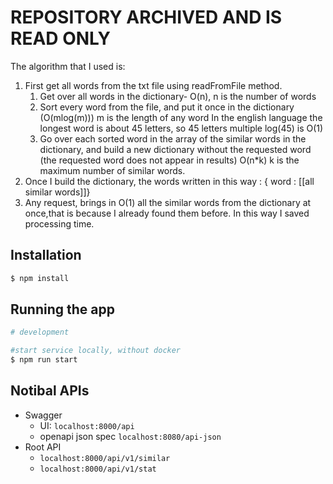 # REPOSITORY ARCHIVED AND IS READ ONLY
The algorithm that I used is: 
1. First get all words from the txt file using readFromFile method.
    1. Get over all words in the dictionary- O(n), n is the number of words
    2. Sort every word from the file, and put it once in the dictionary (O(mlog(m))) m is the length of any word
       In the english language the longest word is about 45 letters, so 45 letters multiple log(45) is O(1)
    3. Go over each sorted word in the array of the similar words in the dictionary, and build a new dictionary without the requested word (the requested word does not appear in results) O(n*k) k is the maximum number of similar words.
2. Once I build the dictionary, the words written in this way : { word : [[all similar words]]}
3. Any request, brings in O(1) all the similar words from the dictionary at once,that is because I already found them before.
In this way I saved processing time.

## Installation

```bash
$ npm install
```

## Running the app

```bash
# development

#start service locally, without docker
$ npm run start 
```

## Notibal APIs
* Swagger
    * UI: ```localhost:8000/api```
    * openapi json spec ```localhost:8080/api-json```
* Root API
    * ```localhost:8000/api/v1/similar```
    * ```localhost:8000/api/v1/stat```
